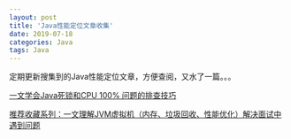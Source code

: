 ```yaml
---
layout: post 
title: 'Java性能定位文章收集'
date: 2019-07-18
categories: Java
tags: Java
---
```


定期更新搜集到的Java性能定位文章，方便查阅，又水了一篇。。。

[一文学会Java死锁和CPU 100% 问题的排查技巧](https://juejin.im/post/5d25f1d6f265da1b7638caaf?utm_source=gold_browser_extension)

[推荐收藏系列：一文理解JVM虚拟机（内存、垃圾回收、性能优化）解决面试中遇到问题](https://juejin.im/post/5d200b54f265da1bac40384a)

